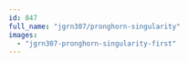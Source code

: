 ```yaml
---
id: 847
full_name: "jgrn307/pronghorn-singularity"
images: 
  - "jgrn307-pronghorn-singularity-first"
---
```

